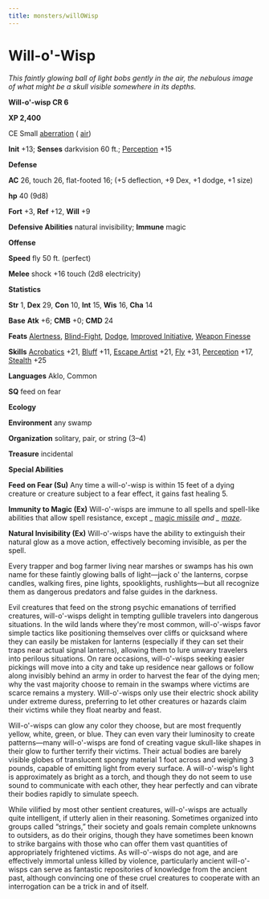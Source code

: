 ```yaml
---
title: monsters/willOWisp
---
```

# Will-o'-Wisp

_This faintly glowing ball of light bobs gently in the air, the nebulous image of what might be a skull visible somewhere in its depths._

**Will-o'-wisp CR 6**

**XP 2,400**

CE Small [aberration](creatureTypes.md#_aberration) ( [air](creatureTypes.md#_air-subtype))

**Init** +13; **Senses** darkvision 60 ft.; [Perception](../skills/perception.md#_perception) +15

**Defense**

**AC** 26, touch 26, flat-footed 16; (+5 deflection, +9 Dex, +1 dodge, +1 size)

**hp** 40 (9d8)

**Fort** +3, **Ref** +12, **Will** +9

**Defensive Abilities** natural invisibility; **Immune** magic

**Offense**

**Speed** fly 50 ft. (perfect)

**Melee** shock +16 touch (2d8 electricity)

**Statistics**

**Str** 1, **Dex** 29, **Con** 10, **Int** 15, **Wis** 16, **Cha** 14

**Base**  **Atk** +6; **CMB** +0; **CMD** 24

**Feats** [Alertness](../feats.md#_alertness), [Blind-Fight](../feats.md#_blind-fight), [Dodge](../feats.md#_dodge), [Improved Initiative](../feats.md#_improved-initiative), [Weapon Finesse](../feats.md#_weapon-finesse)

**Skills** [Acrobatics](../skills/acrobatics.md#_acrobatics) +21, [Bluff](../skills/bluff.md#_bluff) +11, [Escape Artist](../skills/escapeArtist.md#_escape-artist) +21, [Fly](../skills/fly.md#_fly) +31, [Perception](../skills/perception.md#_perception) +17, [Stealth](../skills/stealth.md#_stealth) +25

**Languages** Aklo, Common

**SQ** feed on fear

**Ecology**

**Environment** any swamp

**Organization** solitary, pair, or string (3–4)

**Treasure** incidental

**Special Abilities**

**Feed on Fear (Su)** Any time a will-o'-wisp is within 15 feet of a dying creature or creature subject to a fear effect, it gains fast healing 5.

**Immunity to Magic (Ex)** Will-o'-wisps are immune to all spells and spell-like abilities that allow spell resistance, except _ [magic missile](../spells/magicMissile.md#_magic-missile) _and _ [maze](../spells/maze.md#_maze)_.

**Natural Invisibility (Ex)** Will-o'-wisps have the ability to extinguish their natural glow as a move action, effectively becoming invisible, as per the spell.

Every trapper and bog farmer living near marshes or swamps has his own name for these faintly glowing balls of light—jack o' the lanterns, corpse candles, walking fires, pine lights, spooklights, rushlights—but all recognize them as dangerous predators and false guides in the darkness.

Evil creatures that feed on the strong psychic emanations of terrified creatures, will-o'-wisps delight in tempting gullible travelers into dangerous situations. In the wild lands where they're most common, will-o'-wisps favor simple tactics like positioning themselves over cliffs or quicksand where they can easily be mistaken for lanterns (especially if they can set their traps near actual signal lanterns), allowing them to lure unwary travelers into perilous situations. On rare occasions, will-o'-wisps seeking easier pickings will move into a city and take up residence near gallows or follow along invisibly behind an army in order to harvest the fear of the dying men; why the vast majority choose to remain in the swamps where victims are scarce remains a mystery. Will-o'-wisps only use their electric shock ability under extreme duress, preferring to let other creatures or hazards claim their victims while they float nearby and feast.

Will-o'-wisps can glow any color they choose, but are most frequently yellow, white, green, or blue. They can even vary their luminosity to create patterns—many will-o'-wisps are fond of creating vague skull-like shapes in their glow to further terrify their victims. Their actual bodies are barely visible globes of translucent spongy material 1 foot across and weighing 3 pounds, capable of emitting light from every surface. A will-o'-wisp's light is approximately as bright as a torch, and though they do not seem to use sound to communicate with each other, they hear perfectly and can vibrate their bodies rapidly to simulate speech.

While vilified by most other sentient creatures, will-o'-wisps are actually quite intelligent, if utterly alien in their reasoning. Sometimes organized into groups called “strings,” their society and goals remain complete unknowns to outsiders, as do their origins, though they have sometimes been known to strike bargains with those who can offer them vast quantities of appropriately frightened victims. As will-o'-wisps do not age, and are effectively immortal unless killed by violence, particularly ancient will-o'-wisps can serve as fantastic repositories of knowledge from the ancient past, although convincing one of these cruel creatures to cooperate with an interrogation can be a trick in and of itself.

